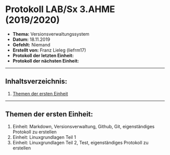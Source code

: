 # Protokoll LAB/Sx 3.AHME (2019/2020)

* **Thema:** Versionsverwaltungssystem
* **Datum:** 18.11.2019
* **Gefehlt:** Niemand
* **Erstellt von:** Franz Lieleg (liefrm17)
* **Protokoll der letzten Einheit:**
* **Protokoll der nächsten Einheit:**

-------------------------------------------------------------------------------------------------------------------------------------------

## Inhaltsverzeichnis:

1. [Themen der ersten Einheit](#themen-der-ersten-einheit)

-------------------------------------------------------------------------------------------------------------------------------------------

## Themen der ersten Einheit:

1. Einheit: Markdown, Versionsverwaltung, Github, Git, eigenständiges Protokoll zu erstellen
1. Einheit: Linuxgrundlagen Teil 1
1. Einheit: Linuxgrundlagen Teil 2, Test, eigenständiges Protokoll zu erstellen
